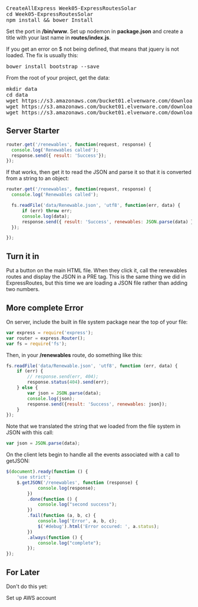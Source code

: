
<pre>
CreateAllExpress Week05-ExpressRoutesSolar
cd Week05-ExpressRoutesSolar
npm install && bower Install
</pre>

Set the port in **/bin/www**. Set up nodemon in **package.json** and create a title with your last name in **routes/index.js**.

If you get an error on $ not being defined, that means that jquery is not loaded. The fix is usually this:

<pre>
bower install bootstrap --save
</pre>

From the root of your project, get the data:

<pre>
mkdir data
cd data
wget https://s3.amazonaws.com/bucket01.elvenware.com/downloads/Renewable.json
wget https://s3.amazonaws.com/bucket01.elvenware.com/downloads/EnergyTypes.json
wget https://s3.amazonaws.com/bucket01.elvenware.com/downloads/RenewableTypes.json
</pre>

## Server Starter

```javascript
router.get('/renewables', function(request, response) {
  console.log('Renewables called');
  response.send({ result: 'Success'});
});
```

If that works, then get it to read the JSON and parse it so that it is converted from a string to an object:

```javascript
router.get('/renewables', function(request, response) {
  console.log('Renewables called');

  fs.readFile('data/Renewable.json', 'utf8', function(err, data) {
      if (err) throw err;
      console.log(data);
      response.send({ result: 'Success', renewables: JSON.parse(data) });
  });

});
```

## Turn it in

Put a button on the main HTML file. When they click it, call the renewables routes and display the JSON in a PRE tag. This is the same thing we did in ExpressRoutes, but this time we are loading a JSON file rather than adding two numbers.

## More complete Error

On server, include the built in file system package near the top of your file:

```javascript
var express = require('express');
var router = express.Router();
var fs = require('fs');
```

Then, in your **/renewables** route, do something like this:

```javascript
fs.readFile('data/Renewable.json', 'utf8', function (err, data) {
    if (err) {
        // response.send(err, 404);
        response.status(404).send(err);
    } else {
        var json = JSON.parse(data);
        console.log(json);
        response.send({result: 'Success', renewables: json});
    }
});

```

Note that we translated the string that we loaded from the file system in JSON with this call:

```javascript
var json = JSON.parse(data);
```

On the client lets begin to handle all the events associated with a call to getJSON:

```javascript
$(document).ready(function () {
    'use strict';
    $.getJSON('/renewables', function (response) {
            console.log(response);
        })
        .done(function () {
            console.log("second success");
        })
        .fail(function (a, b, c) {
            console.log('Error', a, b, c);
            $('#debug').html('Error occured: ', a.status);
        })
        .always(function () {
            console.log("complete");
        });
});
```

## For Later

Don't do this yet:

Set up AWS account
